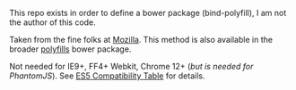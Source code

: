This repo exists in order to define a bower package (bind-polyfill), I am not the author of this code.

Taken from the fine folks at [Mozilla](https://developer.mozilla.org/en-US/docs/Web/JavaScript/Reference/Global_Objects/Function/bind#Compatibility). This method is also available in the broader [polyfills](https://github.com/inexorabletash/polyfill) bower package.


Not needed for IE9+, FF4+ Webkit, Chrome 12+ (_but is needed for PhantomJS_). See [ES5 Compatibility Table](http://kangax.github.io/es5-compat-table/#Function.prototype.bind) for details. 
